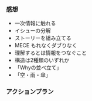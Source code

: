 ### 感想
- 一次情報に触れる
- イシューの分解
- ストーリーを組み立てる
- MECE もれなくダブりなく
- 理解するとは情報をつなぐこと
- 構造は2種類のいずれか
- 「Whyの並べ立て」
- 「空・雨・傘」

### アクションプラン

